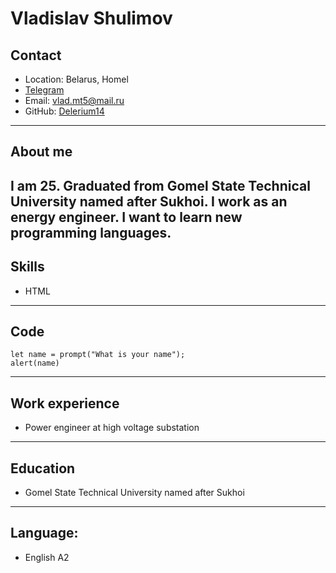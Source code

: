 # **Vladislav Shulimov**
## **Contact**
* Location: Belarus, Homel
* [Telegram](https://t.me/Depends1488)
* Email: vlad.mt5@mail.ru
* GitHub: [Delerium14](https://github.com/Delerium14)
---
## About me
I am 25. Graduated from Gomel State Technical University named after Sukhoi. I work as an energy engineer. I want to learn new programming languages.
 ---
## Skills
* HTML
---
## Code
``` 
let name = prompt("What is your name");
alert(name)
```
---
## Work experience
* Power engineer at high voltage substation
---
## Education
* Gomel State Technical University named after Sukhoi
---
## Language:
* English A2
